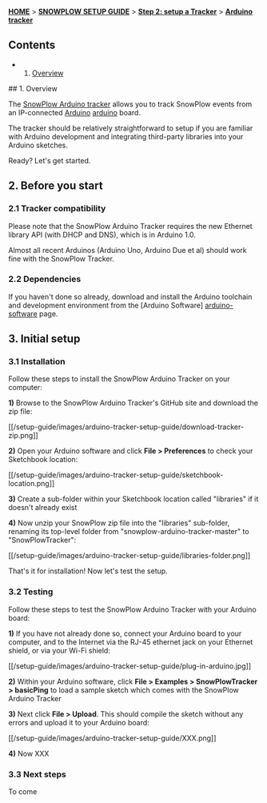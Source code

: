 [**HOME**](Home) > [**SNOWPLOW SETUP GUIDE**](Setting-up-SnowPlow) > [**Step 2: setup a Tracker**](Setting-up-a-Tracker) > [**Arduino tracker**](Arduino-tracker-setup)

## Contents

- 1. [Overview](#overview)  

<a name="overview" />
## 1. Overview

The [SnowPlow Arduino tracker](https://github.com/snowplow/snowplow-arduino-tracker) allows you to track SnowPlow events from an IP-connected [Arduino] [arduino] board.

The tracker should be relatively straightforward to setup if you are familiar with Arduino development and integrating third-party libraries into your Arduino sketches.

Ready? Let's get started.

## 2. Before you start

### 2.1 Tracker compatibility

Please note that the SnowPlow Arduino Tracker requires the new Ethernet library API (with DHCP and DNS), which is in Arduino 1.0.

Almost all recent Arduinos (Arduino Uno, Arduino Due et al) should work fine with the SnowPlow Tracker.

### 2.2 Dependencies

If you haven't done so already, download and install the Arduino toolchain and development environment from the [Arduino Software] [arduino-software] page.

## 3. Initial setup

### 3.1 Installation

Follow these steps to install the SnowPlow Arduino Tracker on your computer:

**1)** Browse to the SnowPlow Arduino Tracker's GitHub site and download the zip file:

[[/setup-guide/images/arduino-tracker-setup-guide/download-tracker-zip.png]]

**2)** Open your Arduino software and click **File > Preferences** to check your Sketchbook location:

[[/setup-guide/images/arduino-tracker-setup-guide/sketchbook-location.png]]

**3)** Create a sub-folder within your Sketchbook location called "libraries" if it doesn't already exist

**4)** Now unzip your SnowPlow zip file into the "libraries" sub-folder, renaming its top-level folder from "snowplow-arduino-tracker-master" to "SnowPlowTracker":

[[/setup-guide/images/arduino-tracker-setup-guide/libraries-folder.png]]

That's it for installation! Now let's test the setup.

### 3.2 Testing

Follow these steps to test the SnowPlow Arduino Tracker with your Arduino board:

**1)** If you have not already done so, connect your Arduino board to your computer, and to the Internet via the RJ-45 ethernet jack on your Ethernet shield, or via your Wi-Fi shield:

[[/setup-guide/images/arduino-tracker-setup-guide/plug-in-arduino.jpg]]

**2)** Within your Arduino software, click **File > Examples > SnowPlowTracker > basicPing** to load a sample sketch which comes with the SnowPlow Arduino Tracker

**3)** Next click **File > Upload**. This should compile the sketch without any errors and upload it to your Arduino board:

[[/setup-guide/images/arduino-tracker-setup-guide/XXX.png]]

**4)** Now XXX

### 3.3 Next steps

To come

[arduino]: http://arduino.cc/
[arduino-software]: http://www.arduino.cc/en/Main/software